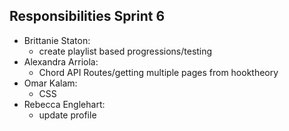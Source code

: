 ## Responsibilities Sprint 6
* Brittanie Staton: 
  - create playlist based progressions/testing
* Alexandra Arriola: 
  - Chord API Routes/getting multiple pages from hooktheory
* Omar Kalam:
  - CSS
* Rebecca Englehart:
  - update profile
